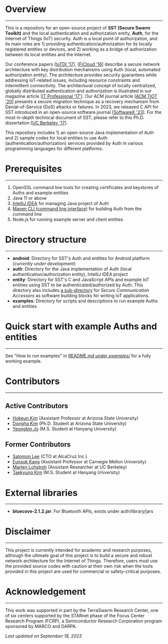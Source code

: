 # Overview
---
This is a repository for an open-source project of **SST (Secure Swarm Toolkit)** and the local authentication and authorization entity, **Auth**, for the Internet of Things (IoT) security. Auth is a local point of authorization, and its main roles are 1) providing authentication/authorization for its locally registered entities or devices, and 2) working as a bridge of authorization between its local entities and the Internet. 

Our conference papers [[IoTDI '17](https://dl.acm.org/citation.cfm?id=3054980)], [[FiCloud '16](http://ieeexplore.ieee.org/document/7575852/)] describe a secure network architecture with key distribution mechanisms using Auth (local, automated authorization entity).
The architecture provides security guarantees while addressing IoT-related issues, including resource constraints and intermittent connectivity.
The architectural concept of locally centralized, globally distributed authentication and authorization is illustrated in our magazine article [[IT Professional '17'](https://ieeexplore.ieee.org/document/8057722/)].
Our ACM journal article [[ACM TIOT '20](https://dl.acm.org/doi/abs/10.1145/3375837)] presents a secure migration technique as a recovery mechanism from Denial-of-Service (DoS) attacks or failures.
In 2023, we released C API for SST introduced in an open-source software journal [[SoftwareX '23](https://www.sciencedirect.com/science/article/pii/S2352711023000869)].
For the most in-depth technical document of SST, please refer to this Ph.D. dissertation [[UC Berkeley '17](https://www2.eecs.berkeley.edu/Pubs/TechRpts/2017/EECS-2017-139.html)].

This repository includes 1) an open-source Java implementation of Auth and 2) sample codes for local entities to use Auth (authentication/authorization) services provided by Auth in various programming languages for different platforms.

# Prerequisites
---

1. OpenSSL command line tools for creating certificates and keystores of Auths and example entities
2. Java 11 or above
3. [IntelliJ IDEA](https://www.jetbrains.com/idea/) for managing Java project of Auth
4. [Maven CLI (command line interface)](http://maven.apache.org/ref/3.1.0/maven-embedder/cli.html) for building Auth from the command line
5. Node.js for running example server and client entities

# Directory structure
---
- **android**: Directory for SST's Auth and entities for Android platform (*currently under development*)
- **auth**: Directory for the Java implementation of Auth (local authentication/authorization entity), IntelliJ IDEA project
- **entity**: Directory for SST's C and JavaScript APIs and example IoT entities using SST to be authenticated/authorized by Auth. This directory also includes [a sub-directory](https://github.com/iotauth/iotauth/tree/master/entity/node/accessors) for *Secure Communication Accessors* as software building blocks for writing IoT applications.
- **examples**: Directory for scripts and descriptions to run example Auths and entities.

# Quick start with example Auths and entities
---
See "How to run examples" in [README.md under *examples/*](https://github.com/iotauth/iotauth/blob/master/examples/README.md) for a fully working example.

# Contributors
---
## Active Contributors
- [Hokeun Kim](https://hokeun.github.io/) (Assistant Professor at Arizona State University)
- [Dongha Kim](https://github.com/Jakio815) (Ph.D. Student at Arizona State University)
- [Yeongbin Jo](https://github.com/yeongbin7) (M.S. Student at Hanyang University)

## Former Contributors
- [Salomon Lee](https://www.linkedin.com/in/salomon-lee-637b0921) (CTO at AlcaCruz Inc.)
- [Eunsuk Kang](https://eskang.github.io/) (Assistant Professor at Carnegie Mellon University)
- [Marten Lohstroh](https://people.eecs.berkeley.edu/~marten/) (Assistant Researcher at UC Berkeley)
- [Taekyung Kim](https://github.com/LukeKimm) (M.S. Student at Hanyang University)

# External libraries
---
- **bluecove-2.1.2.jar**: For Bluetooth APIs, exists under auth/library/jars

# Disclaimer
---
This project is currently intended for academic and research purposes, although the ultimate goal of this project is to build a secure and robust network architecture for the Internet of Things. Therefore, users must use the provided source codes with caution at their own risk when the tools provided in this project are used for commercial or safety-critical purposes.

# Acknowledgement
---
This work was supported in part by the TerraSwarm Research Center, one of six centers supported by the STARnet phase of the Focus Center Research Program (FCRP), a Semiconductor Research Corporation program sponsored by MARCO and DARPA.

*Last updated on September 18, 2023*
